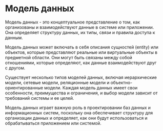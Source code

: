 # Модель данных

Модель данных - это концептуальное представление о том, как организованы и взаимодействуют данные в системе или приложении. Она определяет структуру данных, их типы, связи и правила доступа к данным.

Модель данных может включать в себя описания сущностей (entity) или объектов, которые представляют реальные или виртуальные объекты в предметной области. Они могут быть связаны между собой отношениями, которые определяют, как данные взаимодействуют друг с другом.

Существует несколько типов моделей данных, включая иерархические модели, сетевые модели, реляционные модели и объектно-ориентированные модели. Каждая модель данных имеет свои особенности, преимущества и ограничения, и выбор модели зависит от требований системы и ее целей.

Модель данных играет важную роль в проектировании баз данных и информационных систем, поскольку она обеспечивает структуру для организации данных и определяет, как они будут использоваться и обрабатываться приложением или системой.
